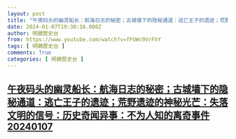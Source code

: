 ```yaml
---
layout: post
title: "午夜码头的幽灵船长：航海日志的秘密；古城墙下的隐秘通道：逃亡王子的遗迹；荒野遗迹的神秘光芒：失落文明的信号：历史奇闻异事：不为人知的离奇事件20240107"
date: 2024-01-07T19:38:16.000Z
author: 明鏡歷史台
from: https://www.youtube.com/watch?v=fFUWc9VrFhY
tags: [ 明鏡歷史台 ]
comments: True
categories: [ 明鏡歷史台 ]
---
```

<!--1704656296000-->
[午夜码头的幽灵船长：航海日志的秘密；古城墙下的隐秘通道：逃亡王子的遗迹；荒野遗迹的神秘光芒：失落文明的信号：历史奇闻异事：不为人知的离奇事件20240107](https://www.youtube.com/watch?v=fFUWc9VrFhY)
------

<div>

</div>
